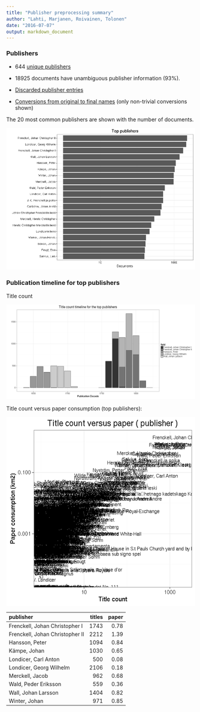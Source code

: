 ```yaml
---
title: "Publisher preprocessing summary"
author: "Lahti, Marjanen, Roivainen, Tolonen"
date: "2016-07-07"
output: markdown_document
---
```



### Publishers

 * 644 [unique publishers](output.tables/publisher_accepted.csv)

 * 18925 documents have unambiguous publisher information (93%). 

 * [Discarded publisher entries](output.tables/publisher_discarded.csv)

 * [Conversions from original to final names](output.tables/publisher_conversion_nontrivial.csv) (only non-trivial conversions shown)


The 20 most common publishers are shown with the number of documents. 

![plot of chunk summarypublisher2](figure/summarypublisher2-1.png)

### Publication timeline for top publishers

Title count

![plot of chunk summaryTop10pubtimeline](figure/summaryTop10pubtimeline-1.png)



Title count versus paper consumption (top publishers):

![plot of chunk publishertitlespapers](figure/publishertitlespapers-1.png)

|publisher                       | titles| paper|
|:-------------------------------|------:|-----:|
|Frenckell, Johan Christopher I  |   1743|  0.78|
|Frenckell, Johan Christopher II |   2212|  1.39|
|Hansson, Peter                  |   1094|  0.84|
|Kämpe, Johan                    |   1030|  0.65|
|Londicer, Carl Anton            |    500|  0.08|
|Londicer, Georg Wilhelm         |   2106|  0.18|
|Merckell, Jacob                 |    962|  0.68|
|Wald, Peder Eriksson            |    559|  0.36|
|Wall, Johan Larsson             |   1404|  0.82|
|Winter, Johan                   |    971|  0.85|

